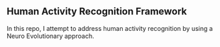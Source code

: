 ## Human Activity Recognition Framework
In this repo, I attempt to address human activity recognition by using a Neuro Evolutionary approach.
